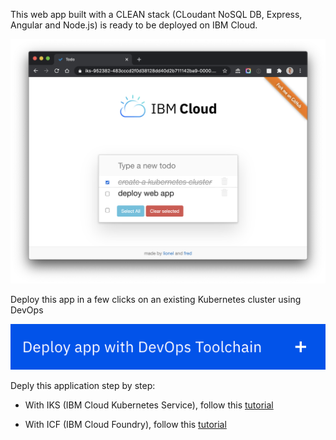 This web app built with a CLEAN stack (CLoudant NoSQL DB, Express, Angular and Node.js) is ready to be deployed on IBM Cloud.

![Todo](./screenshot.png)

Deploy this app in a few clicks on an existing Kubernetes cluster using DevOps

<a href="https://cloud.ibm.com/devops/setup/deploy?repository=https://github.com/lionelmace/mytodo&branch=master">![](createtoolchain.png)</a>

Deply this application step by step:

* With IKS (IBM Cloud Kubernetes Service), follow this [tutorial](https://lionelmace.github.io/iks-lab)

* With ICF (IBM Cloud Foundry), follow this [tutorial](https://github.com/lionelmace/bluemix-labs/tree/master/labs/Lab%20CloudFoundry%20-%20Deploy%20TODO%20web%20application)